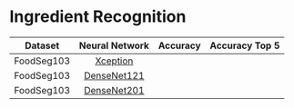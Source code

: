 # Ingredient Recognition

| Dataset | Neural Network | Accuracy | Accuracy Top 5 |
| :----: | :----: | :----: | :----: |
| FoodSeg103 | [Xception]() |  |  |
| FoodSeg103 | [DenseNet121]() |  |  |
| FoodSeg103 | [DenseNet201]() |  |  |
